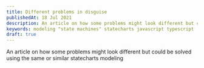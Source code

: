 ```yaml
---
title: Different problems in disguise
publishedAt: 18 Jul 2021
description: An article on how some problems might look different but could be solved using the same or similar statecharts modeling
keywords: modeling "state machines" statecharts javascript typescript
draft: true
---
```


An article on how some problems might look different but could be solved using the same or similar statecharts modeling
